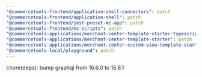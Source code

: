 ```yaml
---
"@commercetools-frontend/application-shell-connectors": patch
"@commercetools-frontend/application-shell": patch
"@commercetools-frontend/jest-preset-mc-app": patch
"@commercetools-frontend/mc-scripts": patch
"@commercetools-applications/merchant-center-template-starter-typescript": patch
"@commercetools-applications/merchant-center-template-starter": patch
"@commercetools-applications/merchant-center-custom-view-template-starter-typescript": patch
"@commercetools-local/playground": patch
---
```


chore(deps): bump graphql from 16.6.0 to 16.8.1
